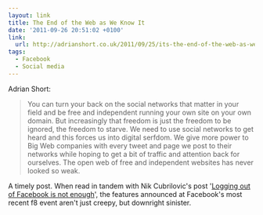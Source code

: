 ```yaml
---
layout: link
title: The End of the Web as We Know It
date: '2011-09-26 20:51:02 +0100'
link:
  url: http://adrianshort.co.uk/2011/09/25/its-the-end-of-the-web-as-we-know-it/
tags:
  - Facebook
  - Social media
---
```

Adrian Short:

> You can turn your back on the social networks that matter in your field and be free and independent running your own site on your own domain. But increasingly that freedom is just the freedom to be ignored, the freedom to starve. We need to use social networks to get heard and this forces us into digital serfdom. We give more power to Big Web companies with every tweet and page we post to their networks while hoping to get a bit of traffic and attention back for ourselves. The open web of free and independent websites has never looked so weak.

A timely post. When read in tandem with Nik Cubrilovic's post '[Logging out of Facebook is not enough][1]', the features announced at Facebook's most recent f8 event aren't just creepy, but downright sinister.

[1]: http://nikcub.appspot.com/logging-out-of-facebook-is-not-enough
